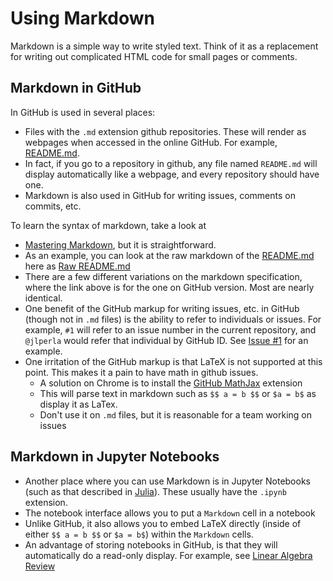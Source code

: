 # Using Markdown
Markdown is a simple way to write styled text.  Think of it as a replacement for writing out complicated HTML code for small pages or comments.

## Markdown in GitHub
In GitHub is used in several places:

- Files with the `.md` extension github repositories.  These will render as webpages when accessed in the online GitHub.  For example, [README.md](README.md).
- In fact, if you go to a repository in github, any file named `README.md` will display automatically like a webpage, and every repository should have one.
- Markdown is also used in GitHub for writing issues, comments on commits, etc.  

To learn the syntax of markdown, take a look at
- [Mastering Markdown](https://guides.github.com/features/mastering-markdown/), but it is straightforward.
- As an example, you can look at the raw markdown of the [README.md](README.md) here as [Raw README.md](https://raw.githubusercontent.com/ubcecon/tutorials/master/README.md)
- There are a few different variations on the markdown specification, where the link above is for the one on GitHub version.  Most are nearly identical.
- One benefit of the GitHub markup for writing issues, etc. in GitHub (though not in `.md` files) is the ability to refer to individuals or issues.  For example, `#1` will refer to an issue number in the current repository, and `@jlperla` would refer that individual by GitHub ID. See [Issue #1](https://github.com/ubcecon/tutorials/issues/1) for an example.
- One irritation of the GitHub markup is that LaTeX is not supported at this point.  This makes it a pain to have math in github issues.
    - A solution on Chrome is to install the [GitHub MathJax](https://github.com/orsharir/github-mathjax) extension
    - This will parse text in markdown such as `$$ a = b $$` or `$a = b$` as display it as LaTex.
    - Don't use it on `.md` files, but it is reasonable for a team working on issues

## Markdown in Jupyter Notebooks

- Another place where you can use Markdown is in Jupyter Notebooks (such as that described in [Julia](https://github.com/econtoolkit/julia)).  These usually have the `.ipynb` extension.
- The notebook interface allows you to put a `Markdown` cell in a notebook
- Unlike GitHub, it also allows you to embed LaTeX directly (inside of either `$$ a = b $$` or `$a = b$`) within the `Markdown` cells.
- An advantage of storing notebooks in GitHub, is that they will automatically do a read-only display.  For example, see [Linear Algebra Review](notebooks/linear_algebra_review.ipynb)